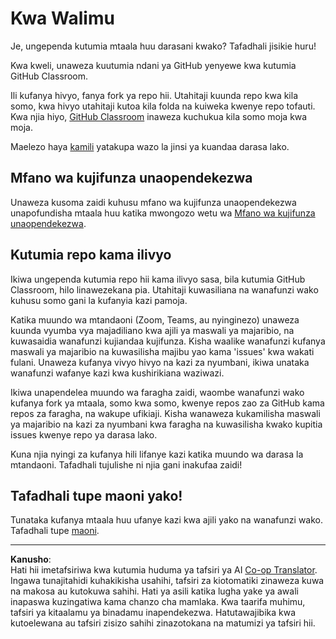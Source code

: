 <!--
CO_OP_TRANSLATOR_METADATA:
{
  "original_hash": "9fd36f5dc734203ee28b6cf2573e5eab",
  "translation_date": "2025-08-27T20:33:35+00:00",
  "source_file": "for-teachers.md",
  "language_code": "sw"
}
-->
# Kwa Walimu

Je, ungependa kutumia mtaala huu darasani kwako? Tafadhali jisikie huru!

Kwa kweli, unaweza kuutumia ndani ya GitHub yenyewe kwa kutumia GitHub Classroom.

Ili kufanya hivyo, fanya fork ya repo hii. Utahitaji kuunda repo kwa kila somo, kwa hivyo utahitaji kutoa kila folda na kuiweka kwenye repo tofauti. Kwa njia hiyo, [GitHub Classroom](https://classroom.github.com/classrooms) inaweza kuchukua kila somo moja kwa moja.

Maelezo haya [kamili](https://github.blog/2020-03-18-set-up-your-digital-classroom-with-github-classroom/) yatakupa wazo la jinsi ya kuandaa darasa lako.

## Mfano wa kujifunza unaopendekezwa

Unaweza kusoma zaidi kuhusu mfano wa kujifunza unaopendekezwa unapofundisha mtaala huu katika mwongozo wetu wa [Mfano wa kujifunza unaopendekezwa](recommended-learning-model.md).

## Kutumia repo kama ilivyo

Ikiwa ungependa kutumia repo hii kama ilivyo sasa, bila kutumia GitHub Classroom, hilo linawezekana pia. Utahitaji kuwasiliana na wanafunzi wako kuhusu somo gani la kufanyia kazi pamoja.

Katika muundo wa mtandaoni (Zoom, Teams, au nyinginezo) unaweza kuunda vyumba vya majadiliano kwa ajili ya maswali ya majaribio, na kuwasaidia wanafunzi kujiandaa kujifunza. Kisha waalike wanafunzi kufanya maswali ya majaribio na kuwasilisha majibu yao kama 'issues' kwa wakati fulani. Unaweza kufanya vivyo hivyo na kazi za nyumbani, ikiwa unataka wanafunzi wafanye kazi kwa kushirikiana waziwazi.

Ikiwa unapendelea muundo wa faragha zaidi, waombe wanafunzi wako kufanya fork ya mtaala, somo kwa somo, kwenye repos zao za GitHub kama repos za faragha, na wakupe ufikiaji. Kisha wanaweza kukamilisha maswali ya majaribio na kazi za nyumbani kwa faragha na kuwasilisha kwako kupitia issues kwenye repo ya darasa lako.

Kuna njia nyingi za kufanya hili lifanye kazi katika muundo wa darasa la mtandaoni. Tafadhali tujulishe ni njia gani inakufaa zaidi!

## Tafadhali tupe maoni yako!

Tunataka kufanya mtaala huu ufanye kazi kwa ajili yako na wanafunzi wako. Tafadhali tupe [maoni](https://forms.microsoft.com/Pages/ResponsePage.aspx?id=v4j5cvGGr0GRqy180BHbR2humCsRZhxNuI79cm6n0hRUQzRVVU9VVlU5UlFLWTRLWlkyQUxORTg5WS4u).

---

**Kanusho**:  
Hati hii imetafsiriwa kwa kutumia huduma ya tafsiri ya AI [Co-op Translator](https://github.com/Azure/co-op-translator). Ingawa tunajitahidi kuhakikisha usahihi, tafsiri za kiotomatiki zinaweza kuwa na makosa au kutokuwa sahihi. Hati ya asili katika lugha yake ya awali inapaswa kuzingatiwa kama chanzo cha mamlaka. Kwa taarifa muhimu, tafsiri ya kitaalamu ya binadamu inapendekezwa. Hatutawajibika kwa kutoelewana au tafsiri zisizo sahihi zinazotokana na matumizi ya tafsiri hii.